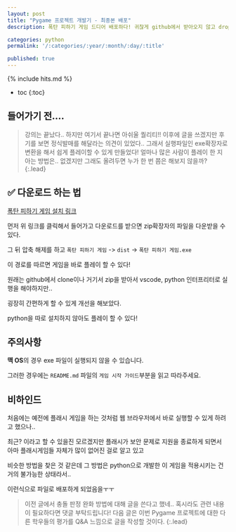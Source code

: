 ```yaml
---
layout: post
title: "Pygame 프로젝트 개발기 - 최종본 배포"
description: 폭탄 피하기 게임 드디어 배포하다! 귀찮게 github에서 받아오지 않고 dropbox를 이용해서 exe확장자로 실행하기

categories: python
permalink: '/:categories/:year/:month/:day/:title'

published: true
---
```

{% include hits.md %}


* toc
{:toc}


## 들어가기 전....
> 강의는 끝났다.. 하지만 여기서 끝나면 아쉬울 퀄리티!! 이후에 글을 쓰겠지만 후기를 보면 정식발매를 해달라는 의견이 있었다..
> 그래서 실행파일인 exe확장자로 변환을 해서 쉽게 플레이할 수 있게 만들었다!
> 얼마나 많은 사람이 플레이 한 지 아는 방법은.. 없겠지만 그래도 올려두면 누가 한 번 쯤은 해보지 않을까?
{:.lead}


## ✅ 다운로드 하는 법

[폭탄 피하기 게임 설치 링크](https://www.dropbox.com/scl/fi/ht85nxqek1qvz85rp37xp/.zip?rlkey=o6ctgvdsn0ir2895caorj9mcp&st=11nrv2vf&dl=0)

먼저 위 링크를 클릭해서 들어가고 다운로드를 받으면 zip확장자의 파일을 다운받을 수 있다.

그 뒤 압축 해제를 하고 `폭탄 피하기 게임` -> `dist` -> `폭탄 피하기 게임.exe`

이 경로를 따르면 게임을 바로 플레이 할 수 있다!

원래는 github에서 clone이나 거기서 zip을 받아서 vscode, python 인터프리터로 실행을 해야하지만..

굉장히 간편하게 할 수 있게 개선을 해보았다.

python을 따로 설치하지 않아도 플레이 할 수 있다!

## 주의사항

**맥 OS**의 경우 exe 파일이 실행되지 않을 수 있습니다. 

그러한 경우에는 `README.md` 파일의 `게임 시작 가이드`부분을 읽고 따라주세요.

## 비하인드

처음에는 예전에 플래시 게임을 하는 것처럼 웹 브라우저에서 바로 실행할 수 있게 하려고 했으나..

최근? 이라고 할 수 있을진 모르겠지만 플래시가 보안 문제로 지원을 종료하게 되면서 아마 플래시게임들 자체가 많이 없어진 걸로 알고 있고

비슷한 방법을 찾은 것 같은데 그 방법은 python으로 개발한 이 게임을 적용시키는 건 거의 불가능한 상태라서..

이런식으로 파일로 배포하게 되었음을ㅜㅜ


> 이전 글에서 충돌 판정 완화 방법에 대해 글을 쓴다고 했네..
> 혹시라도 관련 내용이 필요하다면 댓글 부탁드립니다!
> 다음 글은 이번 Pygame 프로젝트에 대한 다른 학우들의 평가를 Q&A 느낌으로 글을 작성할 것이다.
{:.lead}